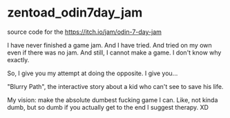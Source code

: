 # zentoad_odin7day_jam

source code for the https://itch.io/jam/odin-7-day-jam 

I have never finished a game jam.  And I have tried.  And tried on my own
even if there was no jam.  And still, I cannot make a game.  I don't 
know why exactly.

So, I give you my attempt at doing the opposite.  I give you...

"Blurry Path", the interactive story about a kid who can't
see to save his life.

My vision: make the absolute dumbest fucking game I can.  Like,
not kinda dumb, but so dumb if you actually get to the end
I suggest therapy.  XD

